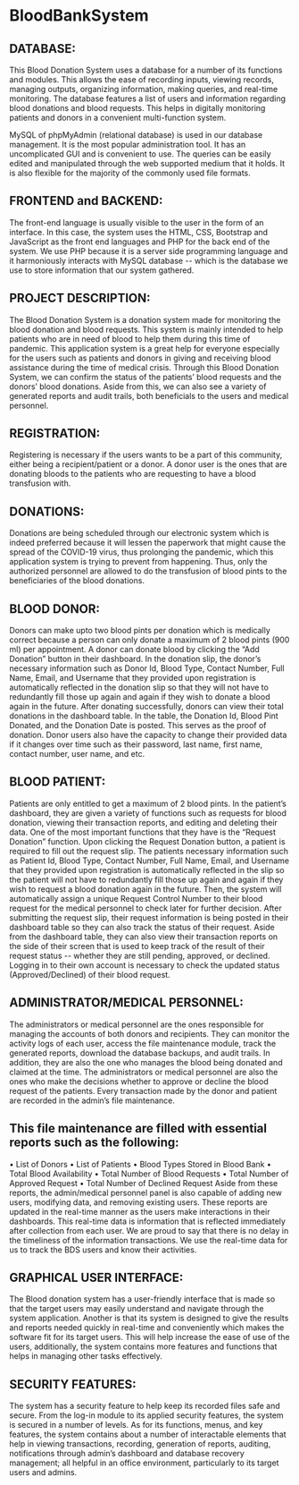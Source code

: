 # BloodBankSystem
## DATABASE:
This Blood Donation System uses a database for a number of its functions and modules. This allows the ease of recording
inputs, viewing records, managing outputs, organizing information, making queries, and real-time
monitoring. The database features a list of users and information regarding blood donations and
blood requests. This helps in digitally monitoring patients and donors in a convenient multi-function
system.

MySQL of phpMyAdmin (relational database) is used in our database management. It is the most popular
administration tool. It has an uncomplicated GUI and is convenient to use. The queries can be easily
edited and manipulated through the web supported medium that it holds. It is also flexible for the
majority of the commonly used file formats.

## FRONTEND and BACKEND:
The front-end language is usually visible to the user in the form of an interface. In this case, the
system uses the HTML, CSS, Bootstrap and JavaScript as the front end languages and PHP for the
back end of the system. We use PHP because it is a server side programming language and it
harmoniously interacts with MySQL database -- which is the database we use to store information
that our system gathered.


## PROJECT DESCRIPTION:
The Blood Donation System is a donation system made for monitoring the blood donation and
blood requests. This system is mainly intended to help patients who are in need of blood to help
them during this time of pandemic. This application system is a great help for everyone especially
for the users such as patients and donors in giving and receiving blood assistance during the time
of medical crisis. Through this Blood Donation System, we can confirm the status of the patients’
blood requests and the donors’ blood donations. Aside from this, we can also see a variety of
generated reports and audit trails, both beneficials to the users and medical personnel.

## REGISTRATION:
Registering is necessary if the users wants to be a part of this community, either being a
recipient/patient or a donor. A donor user is the ones that are donating bloods to the patients who
are requesting to have a blood transfusion with.

## DONATIONS:
Donations are being scheduled through our electronic system which is indeed preferred because it
will lessen the paperwork that might cause the spread of the COVID-19 virus, thus prolonging the
pandemic, which this application system is trying to prevent from happening. Thus, only the
authorized personnel are allowed to do the transfusion of blood pints to the beneficiaries of the
blood donations.

## BLOOD DONOR:
Donors can make upto two blood pints per donation which is medically correct because a person
can only donate a maximum of 2 blood pints (900 ml) per appointment. A donor can donate blood
by clicking the “Add Donation” button in their dashboard. In the donation slip, the donor’s 
necessary information such as Donor Id, Blood Type, Contact Number, Full Name, Email, and
Username that they provided upon registration is automatically reflected in the donation slip so that
they will not have to redundantly fill those up again and again if they wish to donate a blood again
in the future.
After donating successfully, donors can view their total donations in the dashboard table. In the
table, the Donation Id, Blood Pint Donated, and the Donation Date is posted. This serves as the
proof of donation.
Donor users also have the capacity to change their provided data if it changes over time such as
their password, last name, first name, contact number, user name, and etc.

## BLOOD PATIENT:
Patients are only entitled to get a maximum of 2 blood pints. In the patient’s dashboard, they are
given a variety of functions such as requests for blood donation, viewing their transaction reports,
and editing and deleting their data. One of the most important functions that they have is the “Request
Donation” function. Upon clicking the Request Donation button, a patient is required to fill out the
request slip. The patients necessary information such as Patient Id, Blood Type, Contact Number,
Full Name, Email, and Username that they provided upon registration is automatically reflected in
the slip so the patient will not have to redundantly fill those up again and again if they wish to request
a blood donation again in the future. Then, the system will automatically assign a unique Request
Control Number to their blood request for the medical personnel to check later for further decision.
After submitting the request slip, their request information is being posted in their dashboard table so
they can also track the status of their request. Aside from the dashboard table, they can also view
their transaction reports on the side of their screen that is used to keep track of the result of their 
request status -- whether they are still pending, approved, or declined. Logging in to their own account
is necessary to check the updated status (Approved/Declined) of their blood request.

## ADMINISTRATOR/MEDICAL PERSONNEL:
The administrators or medical personnel are the ones responsible for managing the accounts of both
donors and recipients. They can monitor the activity logs of each user, access the file maintenance
module, track the generated reports, download the database backups, and audit trails. In addition,
they are also the one who manages the blood being donated and claimed at the time. The
administrators or medical personnel are also the ones who make the decisions whether to approve
or decline the blood request of the patients.
Every transaction made by the donor and patient are recorded in the admin’s file maintenance.
## This file maintenance are filled with essential reports such as the following:
• List of Donors
• List of Patients
• Blood Types Stored in Blood Bank
• Total Blood Availability
• Total Number of Blood Requests
• Total Number of Approved Request
• Total Number of Declined Request
Aside from these reports, the admin/medical personnel panel is also capable of adding new users,
modifying data, and removing existing users.
These reports are updated in the real-time manner as the users make interactions in their dashboards.
This real-time data is information that is reflected immediately after collection from each user. We 
are proud to say that there is no delay in the timeliness of the information transactions. We use the
real-time data for us to track the BDS users and know their activities.

## GRAPHICAL USER INTERFACE:
The Blood donation system has a user-friendly interface that is made so that the target users may
easily understand and navigate through the system application. Another is that its system is designed
to give the results and reports needed quickly in real-time and conveniently which makes the
software fit for its target users. This will help increase the ease of use of the users, additionally, the
system contains more features and functions that helps in managing other tasks effectively.

## SECURITY FEATURES:
The system has a security feature to help keep its recorded files safe and secure. From the log-in
module to its applied security features, the system is secured in a number of levels. As for its
functions, menus, and key features, the system contains about a number of interactable elements
that help in viewing transactions, recording, generation of reports, auditing, notifications through
admin’s dashboard and database recovery management; all helpful in an office environment,
particularly to its target users and admins.




